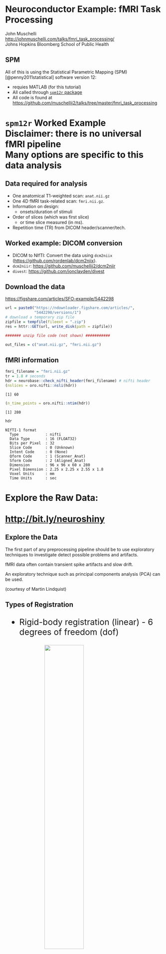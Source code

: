 # Neuroconductor Example: fMRI Task Processing
John Muschelli<br/>http://johnmuschelli.com/talks/fmri_task_processing/<br/> Johns Hopkins Bloomberg School of Public Health  
<style type="text/css">
article {
  font-size: 30pt;
}
</style>





## SPM

All of this is using the Statistical Parametric Mapping (SPM) [@penny2011statistical] software version 12:

- requies MATLAB (for this tutorial)
- All called through [`spm12r` package](https://github.com/muschellij2/spm12r)
- All code is found at https://github.com/muschellij2/talks/tree/master/fmri_task_processing


# `spm12r` Worked Example<br>Disclaimer: there is no universal fMRI pipeline<br> Many options are **specific** to this data analysis


## Data required for analysis

- One anatomical T1-weighted scan: `anat.nii.gz`
- One 4D fMRI task-related scan: `fmri.nii.gz`.  
- Information on design:
    - onsets/duration of stimuli
- Order of slices (which was first slice) 
    - or time slice measured (in ms).
- Repetition time (TR) from DICOM header/scanner/tech.

## Worked example: DICOM conversion

- DICOM to NIfTI: Convert the data using `dcm2niix` (https://github.com/rordenlab/dcm2niix).
- `dcm2niir`: https://github.com/muschellij2/dcm2niir
- `divest`: https://github.com/jonclayden/divest



## Download the data 

https://figshare.com/articles/SFO-example/5442298


```r
url = paste0("https://ndownloader.figshare.com/articles/",
             "5442298/versions/1")
# download a temporary zip file
zipfile = tempfile(fileext = ".zip")
res = httr::GET(url, write_disk(path = zipfile))

####### unzip file code (not shown) ###########

out_files = c("anat.nii.gz", "fmri.nii.gz")
```




## fMRI information


```r
fmri_filename = "fmri.nii.gz"
tr = 1.8 # seconds
hdr = neurobase::check_nifti_header(fmri_filename) # nifti header
(nslices = oro.nifti::nsli(hdr))
```

```
[1] 60
```

```r
(n_time_points = oro.nifti::ntim(hdr))
```

```
[1] 280
```

```r
hdr
```

```
NIfTI-1 format
  Type            : nifti
  Data Type       : 16 (FLOAT32)
  Bits per Pixel  : 32
  Slice Code      : 0 (Unknown)
  Intent Code     : 0 (None)
  Qform Code      : 1 (Scanner_Anat)
  Sform Code      : 2 (Aligned_Anat)
  Dimension       : 96 x 96 x 60 x 280
  Pixel Dimension : 2.25 x 2.25 x 2.55 x 1.8
  Voxel Units     : mm
  Time Units      : sec
```


# Explore the Raw Data: <br><br>http://bit.ly/neuroshiny

## Explore the Data

The first part of any preprocessing pipeline should be to use exploratory techniques to investigate  detect possible problems and artifacts.

fMRI data often contain transient spike artifacts and slow drift.

An exploratory technique such as principal components analysis (PCA) can be used.

(courtesy of Martin Lindquist)


## Types of Registration
<div style="font-size: 20pt;">

- Rigid-body registration (linear) - 6 degrees of freedom (dof)

<img src="rollpitchyaw.png" style="width: 50%; display: block; margin: auto;">
<div style="font-size: 8pt">
Image taken from [http://cnl.web.arizona.edu/imageprops.htm](http://cnl.web.arizona.edu/imageprops.htm)
</div>

- Pitch - Think of nodding ("yes")
- Yaw - Think of shaking head ("no") 
- Roll - Think of shoulder shrugging ("I don't know")
- x – left/right, y – forward/backward, z – jump up/down 

</div>

## Rigid Registration: The Math

<div style="font-size: 20pt;">

For a voxel $v$, the rigid transformation can be written as:

$$T_{\rm rigid}(v) = Rv + t$$
where $R =$
\small
$$\left[\begin{array}{ccc} \cos\beta\cos\gamma& \cos\alpha\sin\gamma + \sin\alpha\sin\beta\cos\gamma & \sin\alpha\sin\gamma - \cos\alpha\sin\beta\cos\gamma \\
-\cos\beta\sin\gamma & \cos\alpha\cos\gamma - \sin\alpha\sin\beta\sin\gamma & \sin\alpha\cos\gamma + \cos\alpha\sin\beta\sin\gamma \\
\sin\beta & -\sin\alpha\cos\beta & \cos\alpha\cos\beta \end{array}\right]$$
\normalsize

- 6 degrees of freedom
- $3$ associated with the translation vector: $t=(t_x, t_y, t_z)$
- $3$ associated with the rotation parameters: $\theta=(\alpha, \beta,\gamma)$. 

</div>


## Image Realignment: within-fMRI registration

<center>
<img src="average.png" style="width:40%; margin: auto;" alt="flow"> 
</center>

## Image Realignment 



```r
realigned = spm12_realign(filename = fmri_filename,
  time_points = seq(n_time_points),
  quality = 0.98, separation = 3,
  register_to = "mean", est_interp = "bspline4", reslice_interp = "bspline4")
# reading in the mean image
mean_img = realigned[["mean"]]
mean_nifti = readnii(mean_img)
realigned$outfiles
```

```
[1] "rfmri.nii"
```

```r
realigned$mat
```

```
[1] "fmri.mat"
```





## Image Realignment 

<center>
<img src="realign.png" style="width:40%; margin: auto;" alt="flow"> 
</center>

## Plotting the realignment parameters



<img src="index_files/figure-html/rp_plot-1.png" style="display: block; margin: auto;" />

## Slice timing correction - temporal alignment

<center>
<img src="st.png" style="width:90%; margin: auto;" alt="flow"> 
</center>

<div style="font-size: 20pt;">
(courtesy of Martin Lindquist)
</div>



## Slice timing correction - temporal alignment

- slice order: descending, dual-coil (different for ascending or interleaved)
- Need to know this from DICOM/design

```r
slice_order = c(1740, 1680, 1620, 1560, 1500, 1440, 1380, 
  1320, 1260, 1200, 1140, 1080, 1020, 960, 900, 840, 780, 
  720, 660, 600, 540, 480, 420, 360, 300, 240, 180, 120, 60, 
  0, 1740, 1680, 1620, 1560, 1500, 1440, 1380, 1320, 1260, 
  1200, 1140, 1080, 1020, 960, 900, 840, 780, 720, 660, 600, 
  540, 480, 420, 360, 300, 240, 180, 120, 60, 0)
ref_slice = 900
ta = 0 # since slice_order in ms
```


## What does this order mean?<br> <img src="slice_timing_slow.gif" style="width: 50%; display: block; margin: auto;">


## Data needed for slice timing correction

- Repetition time (from `hdr`)
- Number of time points and slices (from `hdr`)
- Slice order + need the reference slice (`ref_slice`), 
- Time between the first and the last slice within one scan (`ta`).  `ta = 0` if you give slice order in seconds/milliseconds.





## Slice timing correction - temporal alignment


```r
aimg = spm12_slice_timing(filename = realigned$outfiles,
  nslices = nslices,  
  tr = tr, slice_order = slice_order,
  time_points = seq(n_time_points),
  ta = ta, # since slice order given in ms 
  ref_slice = ref_slice, 
  prefix = "a")
print(aimg$outfile)
```




## After lice timing correction

<center>
<img src="st2.png" style="width:90%; margin: auto;" alt="flow"> 
</center>

<div style="font-size: 20pt;">
(courtesy of Martin Lindquist)
</div>


## T1 Coregistration to Mean fMRI

We then perform the coregistration of the mean image (fixed) and T1 (moving):

<center>
<img src="coreg.png" style="width:70%; margin: auto;" alt="flow"> 
</center>

## T1 Coregistration to Mean fMRI

Coregistration is estimated using `spm12_coregister_estimate`:


```r
t1_fname = "anat.nii.gz"
coreg = spm12_coregister_estimate(
  fixed = mean_img,
  moving = t1_fname, 
  cost_fun = "nmi")
coreg$outfile
```


```
[1] "anat.nii"
```

## Output file was the same: nothing happened!

- `spm12_coregister_estimate` - estimates coregistration (transforms the header)
- `spm12_coregister_reslice` - reslices the image to the same voxel dimensions (should probably be coregistered already using `estimate`)
- `spm12_coregister` - estimates and reslices

- Estimate the transformation, but do segmentation on native T1 space (better resolution)


## Anatomical MRI Segmentation 

Here we segment the image into 6 different regions, where the regions are gray matter, white matter, cerebrospinal fluid (CSF), bone, soft tissue, and the background.  


```r
seg = spm12_segment(
  filename = coreg$outfile,
  set_origin = FALSE, 
  bias_corrected = TRUE, native = TRUE,
  unmodulated = TRUE, modulated = TRUE, affine = "mni",
  sampling_distance = 1.5)
```


## Anatomical MRI Segmentation 

- `native` - native space segmentations
- `modulated` - adjusted segmentations to constrain tissue-class volumes
- `unmodulated` - unadjusted 
- `bias_corrected` - save bias-field corrected image
- `set_origin` - should AC/PC alignment be done (no because we just coregistered)

## Anatomical MRI Segmentation 

<img src="index_files/figure-html/hard_seg-1.png" style="display: block; margin: auto;" />

## Anatomical MRI Segmentation: CSF/WM/GM 

<img src="index_files/figure-html/hard_seg2-1.png" style="display: block; margin: auto;" />


## Spatial normalization to MNI

- My brain is not the same size/shape as your brain
- Want to look across subjects spatially
- Spatial normalization allows us to transform the data, stretching and scaling the data (nonlinearly) to a standard brain.
- MNI (Montreal Neurological Institute) is the most commonly used (ICBM MNI152 of some sort, http://www.bic.mni.mcgill.ca/ServicesAtlases/ICBM152NLin2009).  

## Spatial normalization to MNI

Affine + Non-linear transform (invertible)

<center>
<img src="nonlin.png" style="width:80%; margin: auto;" alt="flow"> 
</center>

## Spatial normalization to MNI: already done

The segmentation was done by warping the T1 to the MNI template and that transform/deformation in the segmentation output:


```r
seg$deformation
```


```
[1] "y_anat.nii"
```

## Applying spatial normalization: fMRI

We apply the deformation to the fMRI data using `spm12_normalize_write`.  


```r
bounding_box = matrix(
    c(-78, -112, -70, 
      78, 76, 85), nrow = 2, 
    byrow = TRUE)
norm = spm12_normalize_write(
  deformation = seg$deformation,
  other.files = aimg$outfile, #corrected fMRI
  bounding_box = bounding_box,
  interp = "bspline5")
```

## Applying spatial normalization: fMRI

![](index_files/figure-html/norm_show-1.png)<!-- -->

## Applying spatial normalization: Corrected T1



```r
anat_norm = spm12_normalize_write(
  deformation = seg$deformation, other.files = seg$bias_corrected,
  bounding_box = bounding_box, interp = "bspline5",
  voxel_size = c(1, 1, 1))
anat_norm$outfiles
```


```
[1] "wmanat.nii"
```

![](index_files/figure-html/anat_norm_show-1.png)<!-- -->



## Applying spatial normalization: T1, but 2x2x2


```r
anat_norm2x2x2 = spm12_normalize_write(
  deformation = seg$deformation, other.files = seg$bias_corrected,
  bounding_box = bounding_box, interp = "bspline5",
  voxel_size = c(2, 2, 2)) # note the resolution!!!
```

![](index_files/figure-html/anat_norm2x2x2_show-1.png)<!-- -->


## Spatial smoothing using a Gaussian

- Spatial smoothing should signal to noise depending on the size of activation

- Typically, the amount of smoothing is chosen a priori

- Usually global smoothing (same amount at each voxel), but can be adaptive (`adimpro` pacakge)


## Spatial smoothing using a Gaussian

- Specified using the full-width half max (FWHM) for the Gaussian smoother (not $\sigma$):  $FWHM = \sigma \sqrt{8 \log(2)}$

<img src="3dgauss.png" style="width: 50%; display: block; margin: auto;">

<div style="font-size: 20pt;">
From https://en.wikipedia.org/wiki/Gaussian_function#/media/File:Gaussian_2d.svg
</div>


## Spatial smoothing using a Gaussian


```r
smooth_norm = spm12_smooth(
  norm$outfiles[[1]], fwhm = 5, 
  prefix = "s5")
```

![](index_files/figure-html/smooth_norm_show-1.png)<!-- -->

## First level modeling: Single-subject model

In many applications, that smoothed data you will use for post-processing and analysis.  Motion correction has usually been applied above, but some realign this again.

## Conditions of the experiment (block design)

- need the onset/duration of conditions (in seconds or scans):




## First level modeling: single-subject model

- Conditions are convolved with the Hemodynamic Response Function (HRF)

<img src="spm_hrf.png" style="width: 50%; display: block; margin: auto;">

<div style="font-size: 20pt;">
https://en.wikibooks.org/wiki/SPM/Haemodynamic_Response_Function#/media/File:SPM_hemodynamic_response_function.png
</div>





## Estimate first level model

- General linear model (GLM) (not **Generalized**)
- `regressor_mat` - motion parameters and other "confounders" (not convolved with HRF) 
- `condition_list` - conditions are convolved



## Model outputs

- [Good Cheat Sheet](http://www.bobspunt.com/resources/teaching/single-subject-analysis/spmdoc/SPMdotMAT.pdf)
- beta coefficient maps of regressors and contrasts 


```r
betas = list.files(pattern = "beta.*[.]nii")
print(betas)
```

```
[1] "beta_0001.nii" "beta_0002.nii" "beta_0003.nii" "beta_0004.nii"
[5] "beta_0005.nii" "beta_0006.nii" "beta_0007.nii" "beta_0008.nii"
[9] "beta_0009.nii"
```


```r
print(first_model$spmmat)
```

```
[1] "SPM.mat"
```

- `SPM.mat` - model specification

## Contrast Manager - Creating Contrasts

- can make T-statistic of F statistic maps
- `weights` indicate which coefficients


```r
contrasts = list(
  list(name = "LeftHand", weights = c(1, rep(0, 7)),
    replicate = "none", type = "T" ),
  list(name = "RightHand", weights = c(0, 1, rep(0, 6)),
       replicate = "none", type = "T"), 
  list(name = "AllEffects",
       weights = rbind(
         c(1, rep(0, 7)),
         c(0, 1, rep(0, 6))
       ), replicate = "none", type = "F")   )
```

## Contrast Manager - Creating Contrasts


```r
contrast_res = spm12_contrast_manager(spm = first_model$spmmat,
  delete_existing = TRUE, contrast_list = contrasts)
```


```r
cons = list.files(pattern = "con.*[.]nii")
print(cons)
```

```
[1] "con_0001.nii" "con_0002.nii"
```

```r
stats = list.files(pattern = "spm(T|F).*[.]nii")
print(stats)
```

```
[1] "spmF_0003.nii" "spmT_0001.nii" "spmT_0002.nii"
```


## There is no universal fMRI pipeline

- Each step has inherent drawback and limitation (spatial resolution, artifact smoothing, etc.)
- A few different pipelines should be tested.
    - Not necessarily all combinations, but change the "knobs" a bit
- Similar to sensitivity analysis

## References
